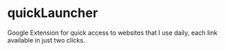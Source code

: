 # quickLauncher
Google Extension for quick access to websites that I use daily, each link available in just two clicks. 
